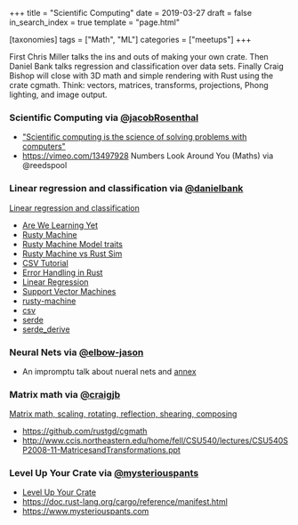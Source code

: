 +++
title = "Scientific Computing"
date = 2019-03-27
draft = false
in_search_index = true
template = "page.html"

[taxonomies] 
tags = ["Math", "ML"]
categories = ["meetups"]
+++

First Chris Miller talks the ins and outs of making your own crate. Then Daniel Bank talks regression and classification over data sets. Finally Craig Bishop will close with 3D math and simple rendering with Rust using the crate cgmath. Think: vectors, matrices, transforms, projections, Phong lighting, and image output.

<!-- more -->

### Scientific Computing via [@jacobRosenthal](https://github.com/jacobRosenthal)

-   ["Scientific computing is the science of solving problems with computers"](https://en.wikiversity.org/wiki/Scientific_computing)
-   https://vimeo.com/13497928 Numbers Look Around You (Maths) via @reedspool

### Linear regression and classification via [@danielbank](https://github.com/danielbank)

[Linear regression and classification](https://github.com/danielbank/rust-ml-examples)

-   [Are We Learning Yet](http://www.arewelearningyet.com/)
-   [Rusty Machine](https://github.com/AtheMathmo/rusty-machine/)
-   [Rusty Machine Model traits](http://athemathmo.github.io/2016/07/28/rusty-machine-talk.html#/10)
-   [Rusty Machine vs Rust Sim](https://github.com/AtheMathmo/rusty-machine/issues/199)
-   [CSV Tutorial](https://docs.rs/csv/1.0.5/csv/tutorial/index.html)
-   [Error Handling in Rust](https://blog.burntsushi.net/rust-error-handling/)
-   [Linear Regression](https://newonlinecourses.science.psu.edu/stat501/node/382/)
-   [Support Vector Machines](https://scikit-learn.org/stable/modules/svm.html)
-   [rusty-machine](https://crates.io/crates/rusty-machine)
-   [csv](https://crates.io/crates/csv)
-   [serde](https://crates.io/crates/serde)
-   [serde_derive](https://crates.io/crates/serde_derive)

### Neural Nets via [@elbow-jason](https://github.com/elbow-jason)

-   An impromptu talk about nueral nets and [annex](https://github.com/elbow-jason/lib_annex)

### Matrix math via [@craigjb](https://github.com/craigjb)

[Matrix math, scaling, rotating, reflection, shearing, composing](https://github.com/craigjb/cgmathdemo)

-   https://github.com/rustgd/cgmath
-   http://www.ccis.northeastern.edu/home/fell/CSU540/lectures/CSU540SP2008-11-MatricesandTransformations.ppt

### Level Up Your Crate via [@mysteriouspants](https://github.com/mysteriouspants)

-   [Level Up Your Crate](https://www.mysteriouspants.com/blog/2019/level-up-your-crate/)
-   https://doc.rust-lang.org/cargo/reference/manifest.html
-   https://www.mysteriouspants.com
